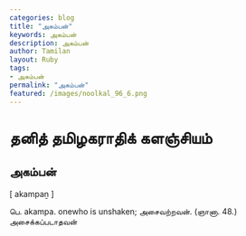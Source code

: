 ```yaml
---  
categories: blog  
title: "அகம்பன்"
keywords: அகம்பன்  
description: அகம்பன்
author: Tamilan  
layout: Ruby  
tags:     
- அகம்பன்
permalink: "அகம்பன்"  
featured: /images/noolkal_96_6.png  
--- 
```

# தனித் தமிழகராதிக் களஞ்சியம்
## அகம்பன்

[ akampaṉ ]  
  
பெ. akampa. onewho is unshaken; அசைவற்றவன். (ஞானா. 48.)  
அசைக்கப்படாதவன்